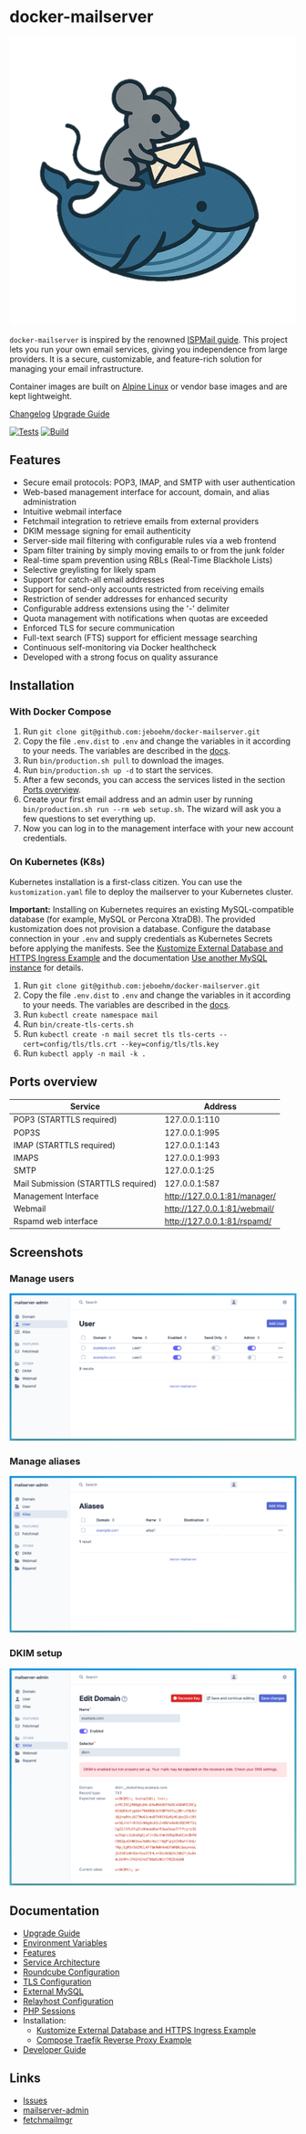# docker-mailserver

![Logo](/docs/logo/logo.png?raw=true)

`docker-mailserver` is inspired by the renowned [ISPMail guide](https://workaround.org/ispmail/).
This project lets you run your own email services, giving you independence from large providers. It is a secure, customizable, and feature-rich solution for managing your email infrastructure.

Container images are built on [Alpine Linux](https://alpinelinux.org) or vendor base images and are kept lightweight.

[Changelog](https://github.com/jeboehm/docker-mailserver/releases)
[Upgrade Guide](docs/UPGRADE.md)

[![Tests](https://github.com/jeboehm/docker-mailserver/actions/workflows/test.yml/badge.svg?branch=next)](https://github.com/jeboehm/docker-mailserver/actions/workflows/test.yml)
[![Build](https://github.com/jeboehm/docker-mailserver/actions/workflows/build.yml/badge.svg?branch=main)](https://github.com/jeboehm/docker-mailserver/actions/workflows/build.yml)

## Features

- Secure email protocols: POP3, IMAP, and SMTP with user authentication
- Web-based management interface for account, domain, and alias administration
- Intuitive webmail interface
- Fetchmail integration to retrieve emails from external providers
- DKIM message signing for email authenticity
- Server-side mail filtering with configurable rules via a web frontend
- Spam filter training by simply moving emails to or from the junk folder
- Real-time spam prevention using RBLs (Real-Time Blackhole Lists)
- Selective greylisting for likely spam
- Support for catch-all email addresses
- Support for send-only accounts restricted from receiving emails
- Restriction of sender addresses for enhanced security
- Configurable address extensions using the '-' delimiter
- Quota management with notifications when quotas are exceeded
- Enforced TLS for secure communication
- Full-text search (FTS) support for efficient message searching
- Continuous self-monitoring via Docker healthcheck
- Developed with a strong focus on quality assurance

## Installation

### With Docker Compose

1. Run `git clone git@github.com:jeboehm/docker-mailserver.git`
2. Copy the file `.env.dist` to `.env` and change the variables in it according to your needs.
   The variables are described in the [docs](docs/ENVIRONMENT_VARIABLES.md).
3. Run `bin/production.sh pull` to download the images.
4. Run `bin/production.sh up -d` to start the services.
5. After a few seconds, you can access the services listed in the section [Ports overview](#ports-overview).
6. Create your first email address and an admin user by running `bin/production.sh run --rm web setup.sh`.
   The wizard will ask you a few questions to set everything up.
7. Now you can log in to the management interface with your new account credentials.

### On Kubernetes (K8s)

Kubernetes installation is a first-class citizen. You can use the `kustomization.yaml` file to deploy the mailserver to your Kubernetes cluster.

**Important:** Installing on Kubernetes requires an existing MySQL-compatible database (for example, MySQL or Percona XtraDB).
The provided kustomization does not provision a database. Configure the database connection in your `.env` and supply
credentials as Kubernetes Secrets before applying the manifests. See the
[Kustomize External Database and HTTPS Ingress Example](docs/example-configs/kustomize/external-db-and-https-ingress/README.md)
and the documentation [Use another MySQL instance](docs/EXTERNAL_MYSQL.md) for details.

1. Run `git clone git@github.com:jeboehm/docker-mailserver.git`
2. Copy the file `.env.dist` to `.env` and change the variables in it according to your needs.
   The variables are described in the [docs](docs/ENVIRONMENT_VARIABLES.md).
3. Run `kubectl create namespace mail`
4. Run `bin/create-tls-certs.sh`
5. Run `kubectl create -n mail secret tls tls-certs --cert=config/tls/tls.crt --key=config/tls/tls.key`
6. Run `kubectl apply -n mail -k .`

## Ports overview

| Service                             | Address                      |
| ----------------------------------- | ---------------------------- |
| POP3 (STARTTLS required)            | 127.0.0.1:110                |
| POP3S                               | 127.0.0.1:995                |
| IMAP (STARTTLS required)            | 127.0.0.1:143                |
| IMAPS                               | 127.0.0.1:993                |
| SMTP                                | 127.0.0.1:25                 |
| Mail Submission (STARTTLS required) | 127.0.0.1:587                |
| Management Interface                | http://127.0.0.1:81/manager/ |
| Webmail                             | http://127.0.0.1:81/webmail/ |
| Rspamd web interface                | http://127.0.0.1:81/rspamd/  |

## Screenshots

### Manage users

![User overview](https://raw.githubusercontent.com/jeboehm/mailserver-admin/master/.github/screenshots/user.png)

### Manage aliases

![Alias overview](https://raw.githubusercontent.com/jeboehm/mailserver-admin/master/.github/screenshots/alias.png)

### DKIM setup

![DKIM setup](https://raw.githubusercontent.com/jeboehm/mailserver-admin/master/.github/screenshots/dkim_edit.png)

## Documentation

- [Upgrade Guide](docs/UPGRADE.md)
- [Environment Variables](docs/ENVIRONMENT_VARIABLES.md)
- [Features](docs/FEATURES.md)
- [Service Architecture](docs/ARCHITECTURE.md)
- [Roundcube Configuration](docs/ROUNDCUBE.md)
- [TLS Configuration](docs/TLS.md)
- [External MySQL](docs/EXTERNAL_MYSQL.md)
- [Relayhost Configuration](docs/RELAYHOST.md)
- [PHP Sessions](docs/PHP_SESSIONS.md)
- Installation:
  - [Kustomize External Database and HTTPS Ingress Example](docs/example-configs/kustomize/external-db-and-https-ingress/README.md)
  - [Compose Traefik Reverse Proxy Example](docs/example-configs/compose/traefik-reverse-proxy/README.md)
- [Developer Guide](docs/DEVELOPMENT.md)

## Links

- [Issues](https://github.com/jeboehm/docker-mailserver/issues)
- [mailserver-admin](https://github.com/jeboehm/mailserver-admin)
- [fetchmailmgr](https://github.com/jeboehm/fetchmailmgr)
